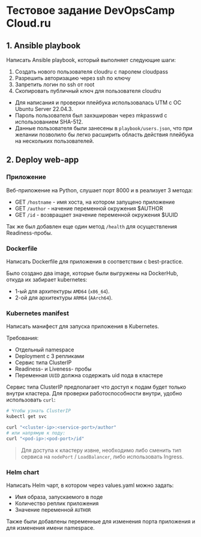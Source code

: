 # Тестовое задание DevOpsCamp Cloud.ru 

## 1. Ansible playbook
Написать Ansible playbook, который выполняет следующие шаги:

1. Создать нового пользователя cloudru с паролем cloudpass 
1. Разрешить авторизацию через ssh по ключу
1. Запретить логин по ssh от root 
1. Скопировать публичный ключ для пользователя cloudru

* Для написания и проверки плейбука использовалась UTM c ОС Ubuntu Server 22.04.3.
* Пароль пользователя был захэширован через mkpasswd с использованием SHA-512.
* Данные пользователя были занесены в `playbook/users.json`, что при желании позволило бы легко расширить область действия плейбука на нескольких пользователей.

## 2. Deploy web-app
### Приложение
Веб-приложение на Python, слушает порт 8000 и в реализует 3 метода:
- GET `/hostname` - имя хоста, на котором запущено приложение
- GET `/author` - начение переменной окружения $AUTHOR
- GET `/id` - возвращает значение переменной окружения $UUID

Так же был добавлен еще один метод `/health` для осуществления Readiness-пробы.

### Dockerfile
Написать Dockerfile для приложения в соответствии с best-practice.

Было создано два image, которые были выгружены на DockerHub, откуда их забирает kubernetes:

 * 1-ый для архитектуры `AMD64` (`x86_64`).
 * 2-ой для архитектуры `ARM64` (`AArch64`).

### Kubernetes manifest
Написать манифест для запуска приложения в Kubernetes. <br>

Требования:
* Отдельный namespace
* Deployment с 3 репликами
* Сервис типа ClusterIP
* Readiness- и Liveness- пробы 
* Переменная `UUID` должна содержать uid пода в кластере

Сервис типа ClusterIP предполагает что доступ к подам будет только внутри кластера. 
Для проверки работоспособности внутри, удобно использовать `curl`:
```bash
# Чтобы узнать ClusterIP
kubectl get svc

curl "<cluster-ip>:<service-port>/author"
# или напрямую к поду:
сurl "<pod-ip>:<pod-port>/id"
```

> Для доступа к кластеру извне, необходимо либо сменить тип сервиса на `nodePort` / `LoadBalancer`, либо использовать Ingress.

### Helm chart
Написать Helm чарт, в котором через values.yaml можно задать:
- Имя образа, запускаемого в поде 
- Количество реплик приложения
- Значение переменной `AUTHOR`

Также были добавлены переменные для изменения порта приложения и для изменения имени namespace.
